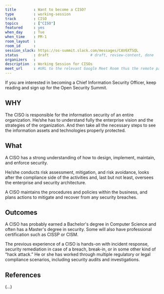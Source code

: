 ```yaml
---
title        : Want to become a CISO?
type         : working-session
track        : CISO
topics       : ["CISO"]
featured     : yes
when_day     : Tue
when_time    : PM-1
room_layout  :
room_id      :
session_slack: https://os-summit.slack.com/messages/CAV6XTSQL
status       : draft                   # draft, review-content, done
organizers   :
description  : Working Session for CISOs
meet_url     : #URL to the relevant Google Meet Room thus the remote participants can join a session
---
```


If you are interested in becoming a Chief Information Security Officer, keep reading and sign up for the Open Security Summit.

## WHY

The CISO is responsible for the information security of an entire organization. He/she has to understand fully the enterprise vision and the strategies of the organization. And then take all the necessary steps to see the information assets and technologies properly protected.

## What

A CISO has a strong understanding of how to design, implement, maintain, and enforce security.

He/she conducts risk assessment, mitigation, and risk avoidance, looks after the compliance side of the activities and, last but not least, oversees the enterprise and security architecture.

A CISO maintains the procedures and policies within the business, and plans actions to mitigate and recover from any security breaches.


## Outcomes

A CISO has probably earned a Bachelor's degree in Computer Science and often has a Master's degree in security. Some will also have professional certification such as CISSP or CISM.

The previous experience of a CISO is hands-on with incident response, security remediation in case of a breach, break-in, or in some other kind of “hack attack.”
He or she has worked through multiple regulatory or legal compliance scenarios, including security audits and investigations.


## References

(...)
